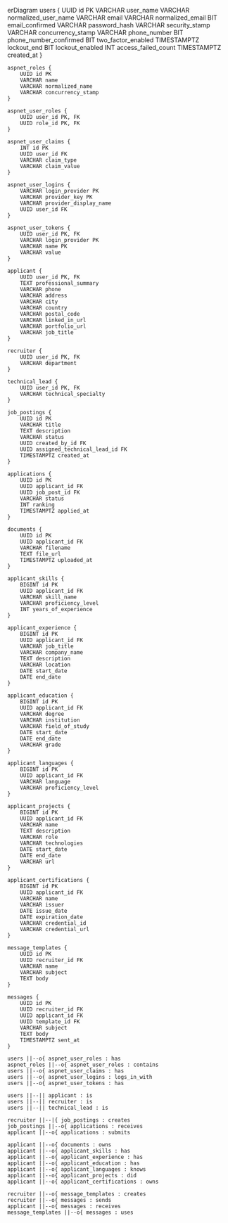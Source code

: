 erDiagram
    users {
        UUID id PK
        VARCHAR user_name
        VARCHAR normalized_user_name
        VARCHAR email
        VARCHAR normalized_email
        BIT email_confirmed
        VARCHAR password_hash
        VARCHAR security_stamp
        VARCHAR concurrency_stamp
        VARCHAR phone_number
        BIT phone_number_confirmed
        BIT two_factor_enabled
        TIMESTAMPTZ lockout_end
        BIT lockout_enabled
        INT access_failed_count
        TIMESTAMPTZ created_at
    }

    aspnet_roles {
        UUID id PK
        VARCHAR name
        VARCHAR normalized_name
        VARCHAR concurrency_stamp
    }

    aspnet_user_roles {
        UUID user_id PK, FK
        UUID role_id PK, FK
    }

    aspnet_user_claims {
        INT id PK
        UUID user_id FK
        VARCHAR claim_type
        VARCHAR claim_value
    }

    aspnet_user_logins {
        VARCHAR login_provider PK
        VARCHAR provider_key PK
        VARCHAR provider_display_name
        UUID user_id FK
    }

    aspnet_user_tokens {
        UUID user_id PK, FK
        VARCHAR login_provider PK
        VARCHAR name PK
        VARCHAR value
    }

    applicant {
        UUID user_id PK, FK
        TEXT professional_summary
        VARCHAR phone
        VARCHAR address
        VARCHAR city
        VARCHAR country
        VARCHAR postal_code
        VARCHAR linked_in_url
        VARCHAR portfolio_url
        VARCHAR job_title
    }

    recruiter {
        UUID user_id PK, FK
        VARCHAR department
    }

    technical_lead {
        UUID user_id PK, FK
        VARCHAR technical_specialty
    }

    job_postings {
        UUID id PK
        VARCHAR title
        TEXT description
        VARCHAR status
        UUID created_by_id FK
        UUID assigned_technical_lead_id FK
        TIMESTAMPTZ created_at
    }

    applications {
        UUID id PK
        UUID applicant_id FK
        UUID job_post_id FK
        VARCHAR status
        INT ranking
        TIMESTAMPTZ applied_at
    }

    documents {
        UUID id PK
        UUID applicant_id FK
        VARCHAR filename
        TEXT file_url
        TIMESTAMPTZ uploaded_at
    }

    applicant_skills {
        BIGINT id PK
        UUID applicant_id FK
        VARCHAR skill_name
        VARCHAR proficiency_level
        INT years_of_experience
    }

    applicant_experience {
        BIGINT id PK
        UUID applicant_id FK
        VARCHAR job_title
        VARCHAR company_name
        TEXT description
        VARCHAR location
        DATE start_date
        DATE end_date
    }

    applicant_education {
        BIGINT id PK
        UUID applicant_id FK
        VARCHAR degree
        VARCHAR institution
        VARCHAR field_of_study
        DATE start_date
        DATE end_date
        VARCHAR grade
    }

    applicant_languages {
        BIGINT id PK
        UUID applicant_id FK
        VARCHAR language
        VARCHAR proficiency_level
    }

    applicant_projects {
        BIGINT id PK
        UUID applicant_id FK
        VARCHAR name
        TEXT description
        VARCHAR role
        VARCHAR technologies
        DATE start_date
        DATE end_date
        VARCHAR url
    }

    applicant_certifications {
        BIGINT id PK
        UUID applicant_id FK
        VARCHAR name
        VARCHAR issuer
        DATE issue_date
        DATE expiration_date
        VARCHAR credential_id
        VARCHAR credential_url
    }

    message_templates {
        UUID id PK
        UUID recruiter_id FK
        VARCHAR name
        VARCHAR subject
        TEXT body
    }

    messages {
        UUID id PK
        UUID recruiter_id FK
        UUID applicant_id FK
        UUID template_id FK
        VARCHAR subject
        TEXT body
        TIMESTAMPTZ sent_at
    }

    users ||--o{ aspnet_user_roles : has
    aspnet_roles ||--o{ aspnet_user_roles : contains
    users ||--o{ aspnet_user_claims : has
    users ||--o{ aspnet_user_logins : logs_in_with
    users ||--o{ aspnet_user_tokens : has

    users ||--|| applicant : is
    users ||--|| recruiter : is
    users ||--|| technical_lead : is

    recruiter ||--|{ job_postings : creates
    job_postings ||--o{ applications : receives
    applicant ||--o{ applications : submits

    applicant ||--o{ documents : owns
    applicant ||--o{ applicant_skills : has
    applicant ||--o{ applicant_experience : has
    applicant ||--o{ applicant_education : has
    applicant ||--o{ applicant_languages : knows
    applicant ||--o{ applicant_projects : did
    applicant ||--o{ applicant_certifications : owns

    recruiter ||--o{ message_templates : creates
    recruiter ||--o{ messages : sends
    applicant ||--o{ messages : receives
    message_templates ||--o{ messages : uses
